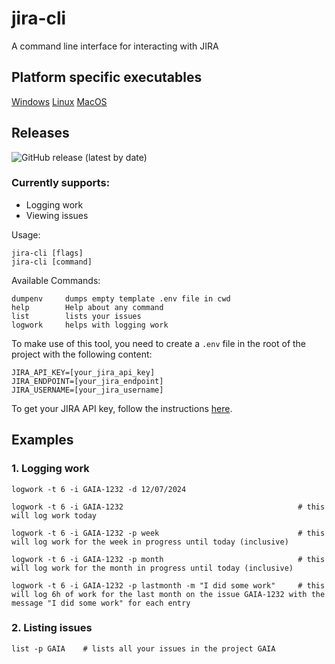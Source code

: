 # jira-cli
A command line interface for interacting with JIRA

## Platform specific executables 

[Windows](https://github.com/alinsimion/jira-cli/releases/download/NewRelease/myprogram-windows-amd64)
[Linux](https://github.com/alinsimion/jira-cli/releases/download/NewRelease/myprogram-linux-amd64)
[MacOS](https://github.com/alinsimion/jira-cli/releases/download/NewRelease/myprogram-darwin-amd64)

## Releases

![GitHub release (latest by date)](https://img.shields.io/github/v/release/alinsimion/jira-cli?style=flat-square)

### Currently supports:
- Logging work
- Viewing issues

Usage:
```
jira-cli [flags]
jira-cli [command]
```

Available Commands:
```
dumpenv     dumps empty template .env file in cwd
help        Help about any command
list        lists your issues
logwork     helps with logging work
```

To make use of this tool, you need to create a `.env` file in the root of the project with the following content:
```
JIRA_API_KEY=[your_jira_api_key]
JIRA_ENDPOINT=[your_jira_endpoint]
JIRA_USERNAME=[your_jira_username]
```

To get your JIRA API key, follow the instructions [here](https://support.atlassian.com/atlassian-account/docs/manage-api-tokens-for-your-atlassian-account/).

## Examples

### 1. Logging work
```
logwork -t 6 -i GAIA-1232 -d 12/07/2024

logwork -t 6 -i GAIA-1232                                       # this will log work today

logwork -t 6 -i GAIA-1232 -p week                               # this will log work for the week in progress until today (inclusive)

logwork -t 6 -i GAIA-1232 -p month                              # this will log work for the month in progress until today (inclusive)

logwork -t 6 -i GAIA-1232 -p lastmonth -m "I did some work"     # this will log 6h of work for the last month on the issue GAIA-1232 with the message "I did some work" for each entry

```

### 2. Listing issues
```
list -p GAIA    # lists all your issues in the project GAIA
```
